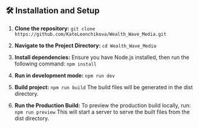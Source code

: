 ## 🛠️ Installation and Setup

1. **Clone the repository:**
   `git clone https://github.com/KateLeonchikova/Wealth_Wave_Media.git`

2. **Navigate to the Project Directory:**
   `cd Wealth_Wave_Media`

3. **Install dependencies:**
   Ensure you have Node.js installed, then run the following command:
   `npm install`

4. **Run in development mode:**
   `npm run dev`

5. **Build project:**
   `npm run build`
   The build files will be generated in the dist directory.

6. **Run the Production Build:**
   To preview the production build locally, run:
   `npm run preview`
   This will start a server to serve the built files from the dist directory.
